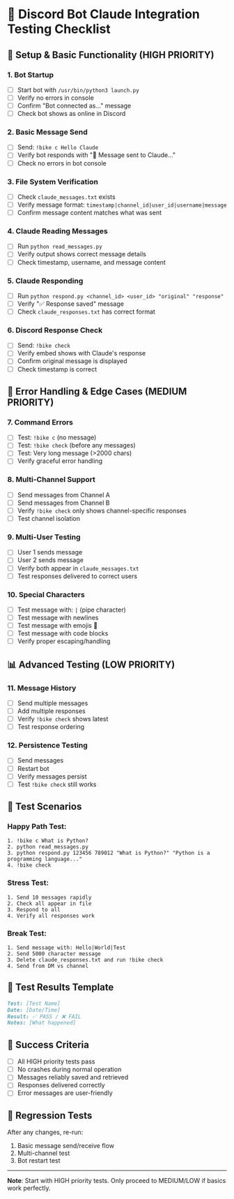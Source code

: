 # 🧪 Discord Bot Claude Integration Testing Checklist

## 🚀 Setup & Basic Functionality (HIGH PRIORITY)

### 1. Bot Startup
- [ ] Start bot with `/usr/bin/python3 launch.py`
- [ ] Verify no errors in console
- [ ] Confirm "Bot connected as..." message
- [ ] Check bot shows as online in Discord

### 2. Basic Message Send
- [ ] Send: `!bike c Hello Claude`
- [ ] Verify bot responds with "📨 Message sent to Claude..."
- [ ] Check no errors in bot console

### 3. File System Verification
- [ ] Check `claude_messages.txt` exists
- [ ] Verify message format: `timestamp|channel_id|user_id|username|message`
- [ ] Confirm message content matches what was sent

### 4. Claude Reading Messages
- [ ] Run `python read_messages.py`
- [ ] Verify output shows correct message details
- [ ] Check timestamp, username, and message content

### 5. Claude Responding
- [ ] Run `python respond.py <channel_id> <user_id> "original" "response"`
- [ ] Verify "✅ Response saved" message
- [ ] Check `claude_responses.txt` has correct format

### 6. Discord Response Check
- [ ] Send: `!bike check`
- [ ] Verify embed shows with Claude's response
- [ ] Confirm original message is displayed
- [ ] Check timestamp is correct

## 🔧 Error Handling & Edge Cases (MEDIUM PRIORITY)

### 7. Command Errors
- [ ] Test: `!bike c` (no message)
- [ ] Test: `!bike check` (before any messages)
- [ ] Test: Very long message (>2000 chars)
- [ ] Verify graceful error handling

### 8. Multi-Channel Support
- [ ] Send messages from Channel A
- [ ] Send messages from Channel B
- [ ] Verify `!bike check` only shows channel-specific responses
- [ ] Test channel isolation

### 9. Multi-User Testing
- [ ] User 1 sends message
- [ ] User 2 sends message
- [ ] Verify both appear in `claude_messages.txt`
- [ ] Test responses delivered to correct users

### 10. Special Characters
- [ ] Test message with: `|` (pipe character)
- [ ] Test message with newlines
- [ ] Test message with emojis 🚀
- [ ] Test message with code blocks
- [ ] Verify proper escaping/handling

## 📊 Advanced Testing (LOW PRIORITY)

### 11. Message History
- [ ] Send multiple messages
- [ ] Add multiple responses
- [ ] Verify `!bike check` shows latest
- [ ] Test response ordering

### 12. Persistence Testing
- [ ] Send messages
- [ ] Restart bot
- [ ] Verify messages persist
- [ ] Test `!bike check` still works

## 🐛 Test Scenarios

### Happy Path Test:
```
1. !bike c What is Python?
2. python read_messages.py
3. python respond.py 123456 789012 "What is Python?" "Python is a programming language..."
4. !bike check
```

### Stress Test:
```
1. Send 10 messages rapidly
2. Check all appear in file
3. Respond to all
4. Verify all responses work
```

### Break Test:
```
1. Send message with: Hello|World|Test
2. Send 5000 character message
3. Delete claude_responses.txt and run !bike check
4. Send from DM vs channel
```

## 📝 Test Results Template

```markdown
Test: [Test Name]
Date: [Date/Time]
Result: ✅ PASS / ❌ FAIL
Notes: [What happened]
```

## 🎯 Success Criteria

- [ ] All HIGH priority tests pass
- [ ] No crashes during normal operation
- [ ] Messages reliably saved and retrieved
- [ ] Responses delivered correctly
- [ ] Error messages are user-friendly

## 🔄 Regression Tests

After any changes, re-run:
1. Basic message send/receive flow
2. Multi-channel test
3. Bot restart test

---

**Note**: Start with HIGH priority tests. Only proceed to MEDIUM/LOW if basics work perfectly.